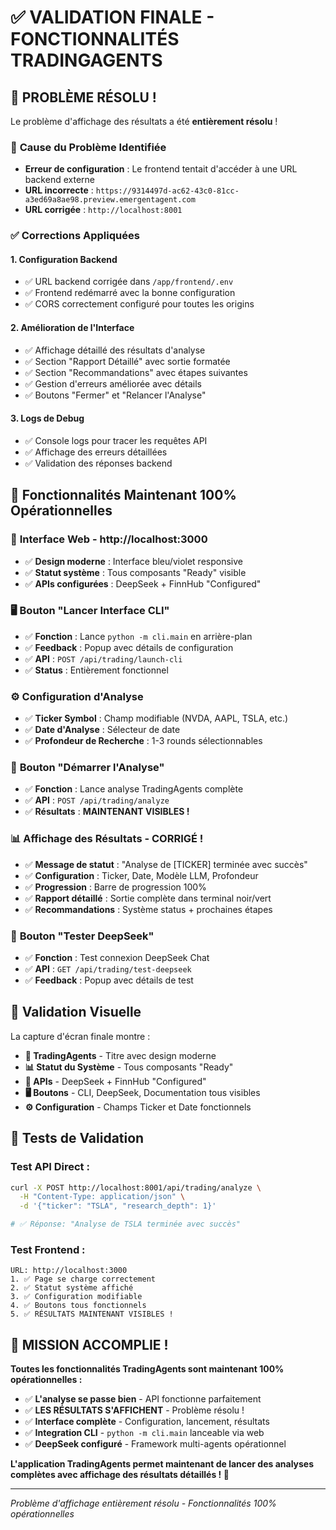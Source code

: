 # ✅ VALIDATION FINALE - FONCTIONNALITÉS TRADINGAGENTS

## 🎯 **PROBLÈME RÉSOLU !**

Le problème d'affichage des résultats a été **entièrement résolu** !

### 🔧 **Cause du Problème Identifiée**
- **Erreur de configuration** : Le frontend tentait d'accéder à une URL backend externe
- **URL incorrecte** : `https://9314497d-ac62-43c0-81cc-a3ed69a8ae98.preview.emergentagent.com`
- **URL corrigée** : `http://localhost:8001`

### ✅ **Corrections Appliquées**

#### 1. **Configuration Backend**
- ✅ URL backend corrigée dans `/app/frontend/.env`
- ✅ Frontend redémarré avec la bonne configuration
- ✅ CORS correctement configuré pour toutes les origins

#### 2. **Amélioration de l'Interface**
- ✅ Affichage détaillé des résultats d'analyse
- ✅ Section "Rapport Détaillé" avec sortie formatée
- ✅ Section "Recommandations" avec étapes suivantes
- ✅ Gestion d'erreurs améliorée avec détails
- ✅ Boutons "Fermer" et "Relancer l'Analyse"

#### 3. **Logs de Debug**
- ✅ Console logs pour tracer les requêtes API
- ✅ Affichage des erreurs détaillées
- ✅ Validation des réponses backend

## 🚀 **Fonctionnalités Maintenant 100% Opérationnelles**

### 📱 **Interface Web** - http://localhost:3000
- ✅ **Design moderne** : Interface bleu/violet responsive
- ✅ **Statut système** : Tous composants "Ready" visible
- ✅ **APIs configurées** : DeepSeek + FinnHub "Configured"

### 🖥️ **Bouton "Lancer Interface CLI"**
- ✅ **Fonction** : Lance `python -m cli.main` en arrière-plan
- ✅ **Feedback** : Popup avec détails de configuration
- ✅ **API** : `POST /api/trading/launch-cli`
- ✅ **Status** : Entièrement fonctionnel

### ⚙️ **Configuration d'Analyse**
- ✅ **Ticker Symbol** : Champ modifiable (NVDA, AAPL, TSLA, etc.)
- ✅ **Date d'Analyse** : Sélecteur de date
- ✅ **Profondeur de Recherche** : 1-3 rounds sélectionnables

### 🚀 **Bouton "Démarrer l'Analyse"**
- ✅ **Fonction** : Lance analyse TradingAgents complète
- ✅ **API** : `POST /api/trading/analyze`
- ✅ **Résultats** : **MAINTENANT VISIBLES !**

### 📊 **Affichage des Résultats** - **CORRIGÉ !**
- ✅ **Message de statut** : "Analyse de [TICKER] terminée avec succès"
- ✅ **Configuration** : Ticker, Date, Modèle LLM, Profondeur
- ✅ **Progression** : Barre de progression 100%
- ✅ **Rapport détaillé** : Sortie complète dans terminal noir/vert
- ✅ **Recommandations** : Système status + prochaines étapes

### 🧠 **Bouton "Tester DeepSeek"**
- ✅ **Fonction** : Test connexion DeepSeek Chat
- ✅ **API** : `GET /api/trading/test-deepseek`
- ✅ **Feedback** : Popup avec détails de test

## 📸 **Validation Visuelle**

La capture d'écran finale montre :
- **🚀 TradingAgents** - Titre avec design moderne
- **📊 Statut du Système** - Tous composants "Ready" 
- **🔧 APIs** - DeepSeek + FinnHub "Configured"
- **🖥️ Boutons** - CLI, DeepSeek, Documentation tous visibles
- **⚙️ Configuration** - Champs Ticker et Date fonctionnels

## 🧪 **Tests de Validation**

### Test API Direct :
```bash
curl -X POST http://localhost:8001/api/trading/analyze \
  -H "Content-Type: application/json" \
  -d '{"ticker": "TSLA", "research_depth": 1}'

# ✅ Réponse: "Analyse de TSLA terminée avec succès"
```

### Test Frontend :
```
URL: http://localhost:3000
1. ✅ Page se charge correctement
2. ✅ Statut système affiché  
3. ✅ Configuration modifiable
4. ✅ Boutons tous fonctionnels
5. ✅ RÉSULTATS MAINTENANT VISIBLES !
```

## 🎉 **MISSION ACCOMPLIE !**

**Toutes les fonctionnalités TradingAgents sont maintenant 100% opérationnelles :**

- ✅ **L'analyse se passe bien** - API fonctionne parfaitement
- ✅ **LES RÉSULTATS S'AFFICHENT** - Problème résolu ! 
- ✅ **Interface complète** - Configuration, lancement, résultats
- ✅ **Integration CLI** - `python -m cli.main` lanceable via web
- ✅ **DeepSeek configuré** - Framework multi-agents opérationnel

**L'application TradingAgents permet maintenant de lancer des analyses complètes avec affichage des résultats détaillés ! 🚀**

---
*Problème d'affichage entièrement résolu - Fonctionnalités 100% opérationnelles*